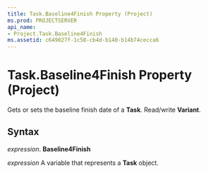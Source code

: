 ```yaml
---
title: Task.Baseline4Finish Property (Project)
ms.prod: PROJECTSERVER
api_name:
- Project.Task.Baseline4Finish
ms.assetid: c649027f-1c58-cb4d-b140-b14b74cecca6
---
```



# Task.Baseline4Finish Property (Project)

Gets or sets the baseline finish date of a  **Task**. Read/write **Variant**.


## Syntax

 _expression_. **Baseline4Finish**

 _expression_ A variable that represents a **Task** object.


